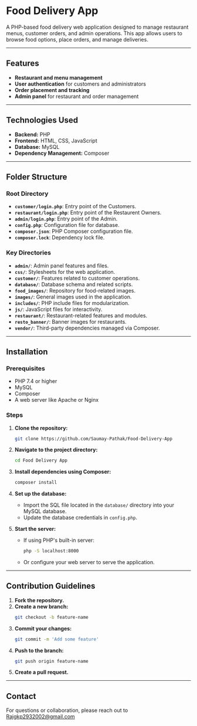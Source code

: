 
# Food Delivery App

A PHP-based food delivery web application designed to manage restaurant menus, customer orders, and admin operations. This app allows users to browse food options, place orders, and manage deliveries.

---

## Features

- **Restaurant and menu management**
- **User authentication** for customers and administrators
- **Order placement and tracking**
- **Admin panel** for restaurant and order management

---

## Technologies Used

- **Backend:** PHP
- **Frontend:** HTML, CSS, JavaScript
- **Database:** MySQL
- **Dependency Management:** Composer

---

## Folder Structure

### Root Directory

- **`customer/login.php`**: Entry point of the Customers.
- **`restaurant/login.php`**: Entry point of the Restaurent Owners.
- **`admin/login.php`**: Entry point of the Admin.
- **`config.php`**: Configuration file for database.
- **`composer.json`**: PHP Composer configuration file.
- **`composer.lock`**: Dependency lock file.

### Key Directories

- **`admin/`**: Admin panel features and files.
- **`css/`**: Stylesheets for the web application.
- **`customer/`**: Features related to customer operations.
- **`database/`**: Database schema and related scripts.
- **`food_images/`**: Repository for food-related images.
- **`images/`**: General images used in the application.
- **`includes/`**: PHP include files for modularization.
- **`js/`**: JavaScript files for interactivity.
- **`restaurant/`**: Restaurant-related features and modules.
- **`resto_banner/`**: Banner images for restaurants.
- **`vendor/`**: Third-party dependencies managed via Composer.

---

## Installation

### Prerequisites

- PHP 7.4 or higher
- MySQL
- Composer
- A web server like Apache or Nginx

### Steps

1. **Clone the repository:**
   ```bash
   git clone https://github.com/Saumay-Pathak/Food-Delivery-App
   ```

2. **Navigate to the project directory:**
   ```bash
   cd Food Delivery App
   ```

3. **Install dependencies using Composer:**
   ```bash
   composer install
   ```

4. **Set up the database:**

   - Import the SQL file located in the `database/` directory into your MySQL database.
   - Update the database credentials in `config.php`.

5. **Start the server:**

   - If using PHP's built-in server:
     ```bash
     php -S localhost:8000
     ```
   - Or configure your web server to serve the application.

---

## Contribution Guidelines

1. **Fork the repository.**
2. **Create a new branch:**
   ```bash
   git checkout -b feature-name
   ```
3. **Commit your changes:**
   ```bash
   git commit -m 'Add some feature'
   ```
4. **Push to the branch:**
   ```bash
   git push origin feature-name
   ```
5. **Create a pull request.**

---

## Contact

For questions or collaboration, please reach out to Rajgkp2932002@gmail.com
